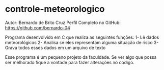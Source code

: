 # controle-meteorologico

Autor: Bernardo de Brito Cruz
Perfil Completo no GitHub: https://github.com/bernardo-04

Programa desenvolvido em C que realiza as seguintes funções:
1- Lê dados meteorológicos
2- Analisa se eles representam alguma situação de risco
3- Grava todos esses dados em um arquivo de texto

Esse programa é um pequeno projeto da faculdade.
Se ver algo que possa ser melhorado fique a vontade para fazer alterações no código.
